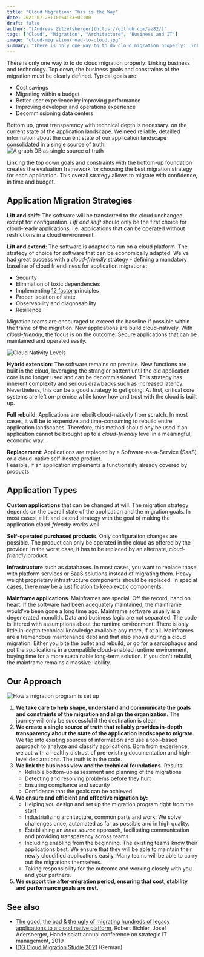 ```yaml
---
title: "Cloud Migration: This is the Way"
date: 2021-07-28T10:54:33+02:00
draft: false
author: "[Andreas Zitzelsberger](https://github.com/az82/)"
tags: ["Cloud", "Migration", "Architecture", "Business and IT"]
image: "cloud-migration/road-to-cloud.jpg"
summary: "There is only one way to to do cloud migration properly: Linking business and technology."
---
```


There is only one way to to do cloud migration properly: Linking business and technology.
Top down, the business goals and constraints of the migration must be clearly defined.
Typical goals are:

* Cost savings
* Migrating within a budget
* Better user experience by improving performance
* Improving developer and operations experience
* Decommissioning data centers

Bottom up, great transparency with technical depth is necessary. on the current state of the application landscape.
We need reliable, detailled information about the current state of our application landscape consolidated in a single source of truth.
![A graph DB as single source of truth](/images/cloud-migration/migration-db.jpg)

Linking the top down goals and constraints with the bottom-up foundation creates the evaluation framework for choosing the best migration strategy for each application.
This overall strategy allows to migrate with confidence, in time and budget.

## Application Migration Strategies

**Lift and shift**: The software will be transferred to the cloud unchanged, except for configuration.
*Lift and shift* should only be the first choice for cloud-ready applications, i.e. applications that can be operated without restrictions in a cloud environment.

**Lift and extend**: The software is adapted to run on a cloud platform.
The strategy of choice for software that can be economically adapted.
We've had great success with a *cloud-friendly* strategy - defining a mandatory baseline of cloud friendliness for application migrations:

* Security
* Elimination of toxic dependencies
* Implementing [12 factor](https://12factor.net/) principles
* Proper isolation of state
* Observability and diagnosability
* Resilience

Migration teams are encouraged to exceed the baseline if possible within the frame of the migration. New applications are build cloud-natively.
With *cloud-friendly*, the focus is on the outcome: Secure applications that can be maintained and operated easily.

![Cloud Nativity Levels](/images/cloud-migration/cloud-levels.jpg)

**Hybrid extension**: The software remains on premise. New functions are built in the cloud, leveraging the strangler pattern until the old application core is no longer used and can be decommissioned.
This strategy has inherent complexity and serious drawbacks such as increased latency.
Nevertheless, this can be a good strategy to get going. At first, critical core systems are left on-premise while know how and trust with the cloud is built up.

**Full rebuild**: Applications are rebuilt cloud-natively from scratch.
In most cases, it will be to expensive and time-consuming to rebuild entire application landscapes.
Therefore, this method should ony be used if an application cannot be brought up to a *cloud-friendly* level in a meaningful, economic way.

**Replacement**: Applications are replaced by a Software-as-a-Service (SaaS) or a cloud-native self-hosted product. \
Feasible, if an application implements a functionality already covered by products.

## Application Types

**Custom applications** that can be changed at will. The migration strategy depends on the overall state of the application and the migration goals. In most cases, a lift and extend strategy with the goal of making the application *cloud-friendly* works well.

**Self-operated purchased products**. Only configuration changes are possible. The product can only be operated in the cloud as offered by the provider. In the worst case, it has to be replaced by an alternate, *cloud-friendly* product.

**Infrastructure** such as databases. In most cases, you want to replace those with platform services or SaaS solutions instead of migrating them. Heavy weight proprietary infrastructure components should be replaced. In special cases, there may be a justification to keep exotic components.

**Mainframe applications**. Mainframes are special.
Off the record, hand on heart: If the software had been adequately maintained, the mainframe would've been gone a long time ago.
Mainframe software usually is a degenerated monolith. Data and business logic are not separated.
The code is littered with assumptions about the runtime environment.
There is only little in-depth technical knowledge available any more, if at all. Mainframes are a tremendous maintenance debt and that also shows during a cloud migration.
Either you bite the bullet and rebuild, or go for a sarcophagus and put the applications in a
compatible cloud-enabled runtime environment, buying time for a more sustainable long-term solution.
If you don't rebuild, the mainframe remains a massive liability.

## Our Approach

![How a migration program is set up](/images/cloud-migration/migration-program-setup.jpg)

1. **We take care to help shape, understand and communicate the goals and constraints of the migration and align the organization**.
    The journey will only be successful if the destination is clear.
2. **We create a single source of truth that reliably provides in-depth transparency about the state of the application landscape to migrate.**
    We tap into existing sources of information and use a tool-based approach to analyze and classify applications.
    Born from experience, we act with a healthy distrust of pre-existing documentation and high-level declarations. The truth is in the code.
3. **We link the business view and the technical foundations.** Results:
    * Reliable bottom-up assessment and planning of the migrations
    * Detecting and resolving problems before they hurt
    * Ensuring compliance and security
    * Confidence that the goals can be achieved
4. **We ensure and efficient and effective migration by:**
    * Helping you design and set up the migration program right from the start
    * Industrializing architecture, common parts and work:
        We solve challenges once, automated as far as possible and in high quality.
    * Establishing an *inner source* approach, facilitating communication and providing transparency across teams.
    * Including enabling from the beginning. The existing teams know their applications best. We ensure that they will be
        able to maintain their newly cloudified applications easily. Many teams will be able to carry out the migrations themselves.
    * Taking responsibility for the outcome and working closely with you and your partners.
5. **We support the after-migration period, ensuring that cost, stability and performance goals are met.**

## See also

* [The good, the bad & the ugly of migrating hundreds of legacy applications to a cloud native platform](https://www.slideshare.net/QAware/the-good-the-bad-the-ugly-of-migrating-hundreds-of-legacy-applications-to-a-cloud-native-platform), Robert Bichler, Josef Adersberger, Handelsblatt annual conference on strategic IT management, 2019
* [IDG Cloud Migration Studie 2021](https://info.qaware.de/de-de/cloud-migration-studie-2021) (German)
